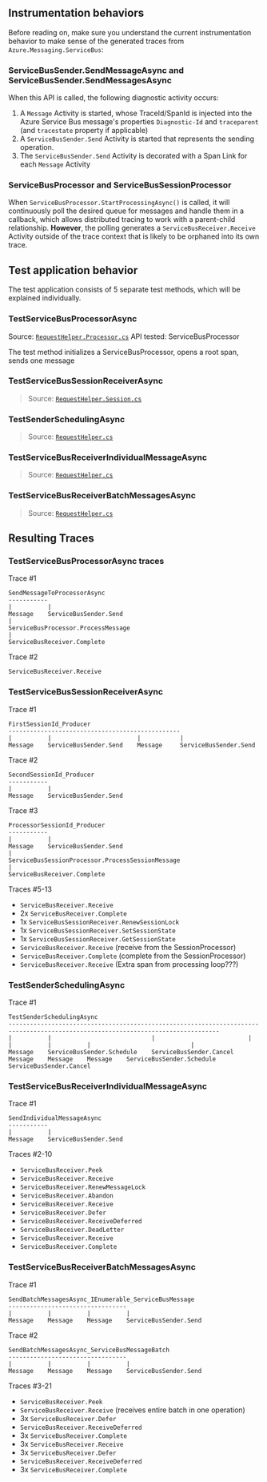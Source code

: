 ## Instrumentation behaviors
Before reading on, make sure you understand the current instrumentation behavior to make sense of the generated traces from `Azure.Messaging.ServiceBus`:

### ServiceBusSender.SendMessageAsync and ServiceBusSender.SendMessagesAsync
When this API is called, the following diagnostic activity occurs:
1. A `Message` Activity is started, whose TraceId/SpanId is injected into the Azure Service Bus message's properties `Diagnostic-Id` and `traceparent` (and `tracestate` property if applicable)
2. A `ServiceBusSender.Send` Activity is started that represents the sending operation.
3. The `ServiceBusSender.Send` Activity is decorated with a Span Link for each `Message` Activity

### ServiceBusProcessor and ServiceBusSessionProcessor
When `ServiceBusProcessor.StartProcessingAsync()` is called, it will continuously poll the desired queue for messages and handle them in a callback, which allows distributed tracing to work with a parent-child relationship. **However**, the polling generates a `ServiceBusReceiver.Receive` Activity outside of the trace context that is likely to be orphaned into its own trace.

## Test application behavior
The test application consists of 5 separate test methods, which will be explained individually.

### TestServiceBusProcessorAsync
Source: [`RequestHelper.Processor.cs`](./RequestHelper.Processor.cs)
API tested: ServiceBusProcessor

The test method initializes a ServiceBusProcessor, opens a root span, sends one message

### TestServiceBusSessionReceiverAsync
> Source: [`RequestHelper.Session.cs`](./RequestHelper.Session.cs)

### TestSenderSchedulingAsync
> Source: [`RequestHelper.cs`](./RequestHelper.cs)

### TestServiceBusReceiverIndividualMessageAsync
> Source: [`RequestHelper.cs`](./RequestHelper.cs)

### TestServiceBusReceiverBatchMessagesAsync
> Source: [`RequestHelper.cs`](./RequestHelper.cs)


## Resulting Traces
### TestServiceBusProcessorAsync traces
Trace #1

```plaintext
SendMessageToProcessorAsync
-----------
|          |
Message    ServiceBusSender.Send
|
ServiceBusProcessor.ProcessMessage
|
ServiceBusReceiver.Complete
```

Trace #2

```plaintext
ServiceBusReceiver.Receive
```

### TestServiceBusSessionReceiverAsync

Trace #1

```plaintext
FirstSessionId_Producer
------------------------------------------------
|          |                        |           |
Message    ServiceBusSender.Send    Message     ServiceBusSender.Send
```

Trace #2

```plaintext
SecondSessionId_Producer
-----------
|          |
Message    ServiceBusSender.Send
```

Trace #3

```plaintext
ProcessorSessionId_Producer
-----------
|          |
Message    ServiceBusSender.Send
|
ServiceBusSessionProcessor.ProcessSessionMessage
|
ServiceBusReceiver.Complete
```

Traces #5-13

- `ServiceBusReceiver.Receive`
- 2x `ServiceBusReceiver.Complete`
- 1x `ServiceBusSessionReceiver.RenewSessionLock`
- 1x `ServiceBusSessionReceiver.SetSessionState`
- 1x `ServiceBusSessionReceiver.GetSessionState`
- `ServiceBusReceiver.Receive` (receive from the SessionProcessor)
- `ServiceBusReceiver.Complete` (complete from the SessionProcessor)
- `ServiceBusReceiver.Receive` (Extra span from processing loop???)

### TestSenderSchedulingAsync

Trace #1

```plaintext
TestSenderSchedulingAsync
---------------------------------------------------------------------------------------------------------------------------------
|          |                            |                          |          |          |          |                            |
Message    ServiceBusSender.Schedule    ServiceBusSender.Cancel    Message    Message    Message    ServiceBusSender.Schedule    ServiceBusSender.Cancel
```

### TestServiceBusReceiverIndividualMessageAsync


Trace #1

```plaintext
SendIndividualMessageAsync
-----------
|          |
Message    ServiceBusSender.Send
```

Traces #2-10

- `ServiceBusReceiver.Peek`
- `ServiceBusReceiver.Receive`
- `ServiceBusReceiver.RenewMessageLock`
- `ServiceBusReceiver.Abandon`
- `ServiceBusReceiver.Receive`
- `ServiceBusReceiver.Defer`
- `ServiceBusReceiver.ReceiveDeferred`
- `ServiceBusReceiver.DeadLetter`
- `ServiceBusReceiver.Receive`
- `ServiceBusReceiver.Complete`

### TestServiceBusReceiverBatchMessagesAsync

Trace #1

```plaintext
SendBatchMessagesAsync_IEnumerable_ServiceBusMessage
---------------------------------
|          |          |          |
Message    Message    Message    ServiceBusSender.Send
```

Trace #2

```plaintext
SendBatchMessagesAsync_ServiceBusMessageBatch
---------------------------------
|          |          |          |
Message    Message    Message    ServiceBusSender.Send
```

Traces #3-21

- `ServiceBusReceiver.Peek`
- `ServiceBusReceiver.Receive` (receives entire batch in one operation)
- 3x `ServiceBusReceiver.Defer`
- `ServiceBusReceiver.ReceiveDeferred`
- 3x `ServiceBusReceiver.Complete`
- 3x `ServiceBusReceiver.Receive`
- 3x `ServiceBusReceiver.Defer`
- `ServiceBusReceiver.ReceiveDeferred`
- 3x `ServiceBusReceiver.Complete`